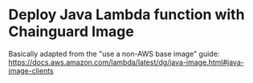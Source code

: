 # Deploy Java Lambda function with Chainguard Image

Basically adapted from the "use a non-AWS base image" guide:
https://docs.aws.amazon.com/lambda/latest/dg/java-image.html#java-image-clients
